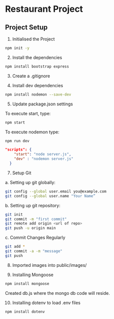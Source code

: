 # Restaurant Project

## Project Setup

1. Initialised the Project
```bash
npm init -y
````

2. Install the dependencies

```bash
npm install bootstrap express
```

3. Create a .gitignore

4. Install dev dependencies
```bash
npm install nodemon --save-dev
```

5. Update package.json settings

To execute start, type:
```bash
npm start
```

To execute nodemon type:
```bash
npm run dev
```

```json
"scripts": {
    "start": "node server.js",
    "dev" : "nodemon server.js"
  }
```

7. Setup Git

a. Setting up git globally:
```bash
git config --global user.email you@example.com
git config --global user.name "Your Name”
```
b. Setting up git repository:
```bash
git init
git commit -m "first commit"
git remote add origin <url of repo>
git push -u origin main
```

c. Commit Changes Regularly
```bash
git add *
git commit -a -m "message"
git push
```

8. Imported images into public/images/

9. Installing Mongoose
```bash
npm install mongoose
```

Created db.js where the mongo db code will reside.

10. Installing dotenv to load .env files
```bash
npm install dotenv
```
